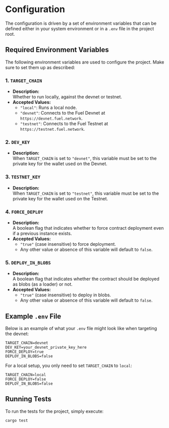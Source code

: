 # Configuration

The configuration is driven by a set of environment variables that can be defined either in your system environment or in a `.env` file in the project root.

## Required Environment Variables

The following environment variables are used to configure the project. Make sure to set them up as described:

### 1. `TARGET_CHAIN`

- **Description:**  
  Whether to run locally, against the devnet or testnet.
- **Accepted Values:**
  - `"local"`: Runs a local node.
  - `"devnet"`: Connects to the Fuel Devnet at `https://devnet.fuel.network`.
  - `"testnet"`: Connects to the Fuel Testnet at `https://testnet.fuel.network`.

### 2. `DEV_KEY`

- **Description:**  
  When `TARGET_CHAIN` is set to `"devnet"`, this variable must be set to the private key for the wallet used on the Devnet.

### 3. `TESTNET_KEY`

- **Description:**  
  When `TARGET_CHAIN` is set to `"testnet"`, this variable must be set to the private key for the wallet used on the Testnet.

### 4. `FORCE_DEPLOY`

- **Description:**  
  A boolean flag that indicates whether to force contract deployment even if a previous instance exists.
- **Accepted Values:**
  - `"true"` (case insensitive) to force deployment.
  - Any other value or absence of this variable will default to `false`.

### 5. `DEPLOY_IN_BLOBS`

- **Description:**  
  A boolean flag that indicates whether the contract should be deployed as blobs (as a loader) or not.
- **Accepted Values:**
  - `"true"` (case insensitive) to deploy in blobs.
  - Any other value or absence of this variable will default to `false`.

## Example `.env` File

Below is an example of what your `.env` file might look like when targeting the devnet:

```env
TARGET_CHAIN=devnet
DEV_KEY=your_devnet_private_key_here
FORCE_DEPLOY=true
DEPLOY_IN_BLOBS=false
```

For a local setup, you only need to set `TARGET_CHAIN` to `local`:

```env
TARGET_CHAIN=local
FORCE_DEPLOY=false
DEPLOY_IN_BLOBS=false
```

## Running Tests

To run the tests for the project, simply execute:

```bash
cargo test
```
